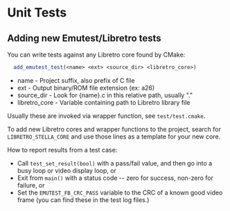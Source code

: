 # Unit Tests

## Adding new Emutest/Libretro tests

You can write tests against any Libretro core found by CMake:

```cmake
  add_emutest_test(<name> <ext> <source_dir> <libretro_core>)
```

* name - Project suffix, also prefix of C file
* ext - Output binary/ROM file extension (ex: a26)
* source_dir - Look for {name}.c in this relative path, usually "."
* libretro_core - Variable containing path to Libretro library file

Usually these are invoked via wrapper function, see `test/test.cmake`.

To add new Libretro cores and wrapper functions to the project, search for `LIBRETRO_STELLA_CORE` and use those lines as a template for your new core.

How to report results from a test case:

* Call `test_set_result(bool)` with a pass/fail value, and then go into a busy loop or video display loop, or
* Exit from `main()` with a status code -- zero for success, non-zero for failure, or
* Set the `EMUTEST_FB_CRC_PASS` variable to the CRC of a known good video frame (you can find these in the test log files.)
